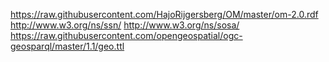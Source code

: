 https://raw.githubusercontent.com/HajoRijgersberg/OM/master/om-2.0.rdf
http://www.w3.org/ns/ssn/
http://www.w3.org/ns/sosa/
https://raw.githubusercontent.com/opengeospatial/ogc-geosparql/master/1.1/geo.ttl
